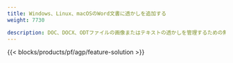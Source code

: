 ```yaml
---
title: Windows、Linux、macOSのWord文書に透かしを追加する 
weight: 7730

description: DOC、DOCX、ODTファイルの画像またはテキストの透かしを管理するための無料のアプリとAPI
---
```


{{< blocks/products/pf/agp/feature-solution >}} 

